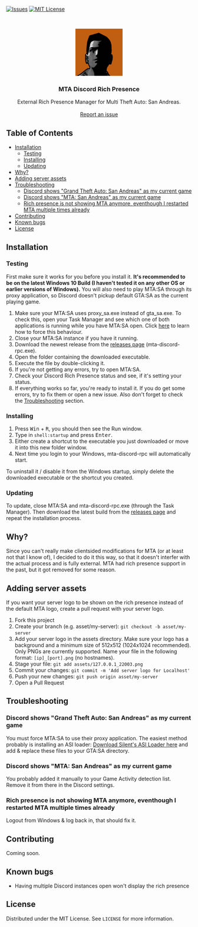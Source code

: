 [![Issues][issues-shield]][issues-url]
[![MIT License][license-shield]][license-url]

<!-- PROJECT LOGO -->
<br />
<p align="center">
  <a href="https://github.com/pkfln/mta-discord-rpc">
    <img src="assets/mtasa.png" alt="Logo" width="128" height="128">
  </a>

  <h3 align="center">MTA Discord Rich Presence</h3>

  <p align="center">
    External Rich Presence Manager for Multi Theft Auto: San Andreas.
    <br />
    <br />
    <a href="https://github.com/pkfln/mta-discord-rpc/issues">Report an issue</a>
  </p>
</p>



<!-- TABLE OF CONTENTS -->
## Table of Contents

* [Installation](#installation)
  * [Testing](#testing)
  * [Installing](#installing)
  * [Updating](#updating)
* [Why?](#why)
* [Adding server assets](#adding-server-assets)
* [Troubleshooting](#troubleshooting)
  * [Discord shows "Grand Theft Auto: San Andreas" as my current game](#discord-shows-grand-theft-auto-san-andreas-as-my-current-game)
  * [Discord shows "MTA: San Andreas" as my current game](#discord-shows-mta-san-andreas-as-my-current-game)
  * [Rich presence is not showing MTA anymore, eventhough I restarted MTA multiple times already](#rich-presence-is-not-showing-mta-anymore-eventhough-i-restarted-mta-multiple-times-already)
* [Contributing](#contributing)
* [Known bugs](#known-bugs)
* [License](#license)



<!-- INSTALLATION -->
## Installation

### Testing

First make sure it works for you before you install it. **It's recommended to be on the latest Windows 10 Build (I haven't tested it on any other OS or earlier versions of Windows).**
You will also need to play MTA:SA through its proxy application, so Discord doesn't pickup default GTA:SA as the current playing game.
1. Make sure your MTA:SA uses proxy_sa.exe instead of gta_sa.exe. To check this, open your Task Manager and see which one of both applications is running while you have MTA:SA open. Click [here](#discord-shows-grand-theft-auto-san-andreas-as-my-current-game) to learn how to force this behaviour.
2. Close your MTA:SA instance if you have it running.
3. Download the newest release from the <a href="https://github.com/pkfln/mta-discord-rpc/releases">releases page</a> (mta-discord-rpc.exe).
4. Open the folder containing the downloaded executable.
5. Execute the file by double-clicking it.
6. If you're not getting any errors, try to open MTA:SA.
7. Check your Discord Rich Presence status and see, if it's setting your status.
8. If everything works so far, you're ready to install it. If you do get some errors, try to fix them or open a new issue. Also don't forget to check the [Troubleshooting](#troubleshooting) section.

### Installing

1. Press <kbd>Win</kbd> + <kbd>R</kbd>, you should then see the Run window.
2. Type in `shell:startup` and press <kbd>Enter</kbd>.
3. Either create a shortcut to the executable you just downloaded or move it into this new folder window.
4. Next time you login to your Windows, mta-discord-rpc will automatically start.

To uninstall it / disable it from the Windows startup, simply delete the downloaded executable or the shortcut you created.

### Updating
To update, close MTA:SA and mta-discord-rpc.exe (through the Task Manager). Then download the latest build from the <a href="https://github.com/pkfln/mta-discord-rpc/releases">releases page</a> and repeat the installation process.



<!-- WHY -->
## Why?

Since you can't really make clientsided modifications for MTA (or at least not that I know of), I decided to do it this way, so that it doesn't interfer with the actual process and is fully external. MTA had rich presence support in the past, but it got removed for some reason.



<!-- ADDING SERVER ASSETS -->
## Adding server assets

If you want your server logo to be shown on the rich presence instead of the default MTA logo, create a pull request with your server logo.
1. Fork this project
2. Create your branch (e.g. asset/my-server): `git checkout -b asset/my-server`
3. Add your server logo in the assets directory. Make sure your logo has a background and a minimum size of 512x512 (1024x1024 recommended). Only PNGs are currently supported. Name your file in the following format: `[ip]_[port].png` (no hostnames).
4. Stage your file: `git add assets/127.0.0.1_22003.png`
4. Commit your changes: `git commit -m 'Add server logo for Localhost'`
5. Push your new changes: `git push origin asset/my-server`
6. Open a Pull Request



<!-- TROUBLESHOOTING -->
## Troubleshooting

### Discord shows "Grand Theft Auto: San Andreas" as my current game

You must force MTA:SA to use their proxy application. The easiest method probably is installing an ASI loader: <a href="https://www.gtagarage.com/mods/show.php?id=21709">Download Silent's ASI Loader here</a> and add & replace these files to your GTA:SA directory.


### Discord shows "MTA: San Andreas" as my current game

You probably added it manually to your Game Activity detection list. Remove it from there in the Discord settings.


### Rich presence is not showing MTA anymore, eventhough I restarted MTA multiple times already

Logout from Windows & log back in, that should fix it.



<!-- CONTRIBUTING -->
## Contributing

Coming soon.



<!-- KNOWN BUGS -->
## Known bugs

- Having multiple Discord instances open won't display the rich presence



<!-- LICENSE -->
## License

Distributed under the MIT License. See `LICENSE` for more information.






<!-- MARKDOWN LINKS & IMAGES -->
<!-- https://www.markdownguide.org/basic-syntax/#reference-style-links -->
[contributors-shield]: https://img.shields.io/github/contributors/pkfln/mta-discord-rpc.svg?style=flat-square
[contributors-url]: https://github.com/pkfln/mta-discord-rpc/graphs/contributors
[forks-shield]: https://img.shields.io/github/forks/pkfln/mta-discord-rpc.svg?style=flat-square
[forks-url]: https://github.com/pkfln/mta-discord-rpc/network/members
[stars-shield]: https://img.shields.io/github/stars/pkfln/mta-discord-rpc.svg?style=flat-square
[stars-url]: https://github.com/pkfln/mta-discord-rpc/stargazers
[issues-shield]: https://img.shields.io/github/issues/pkfln/mta-discord-rpc.svg?style=flat-square
[issues-url]: https://github.com/pkfln/mta-discord-rpc/issues
[license-shield]: https://img.shields.io/github/license/pkfln/mta-discord-rpc.svg?style=flat-square
[license-url]: https://github.com/pkfln/mta-discord-rpc/blob/master/LICENSE
